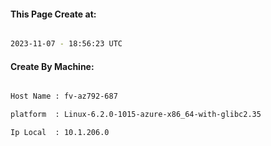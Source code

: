 
   
#### This Page Create at:

```bash

2023-11-07 - 18:56:23 UTC

```

#### Create By Machine:

```bash

Host Name : fv-az792-687

platform  : Linux-6.2.0-1015-azure-x86_64-with-glibc2.35

Ip Local  : 10.1.206.0

```

